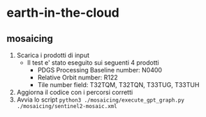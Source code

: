 # earth-in-the-cloud

## mosaicing

1. Scarica i prodotti di input
   - Il test e' stato eseguito sui seguenti 4 prodotti
     - PDGS Processing Baseline number: N0400
     - Relative Orbit number: R122
     - Tile number field: T32TQM, T32TQN, T33TUG, T33TUH
2. Aggiorna il codice con i percorsi corretti
3. Avvia lo script `python3 ./mosaicing/execute_gpt_graph.py ./mosaicing/sentinel2-mosaic.xml`
